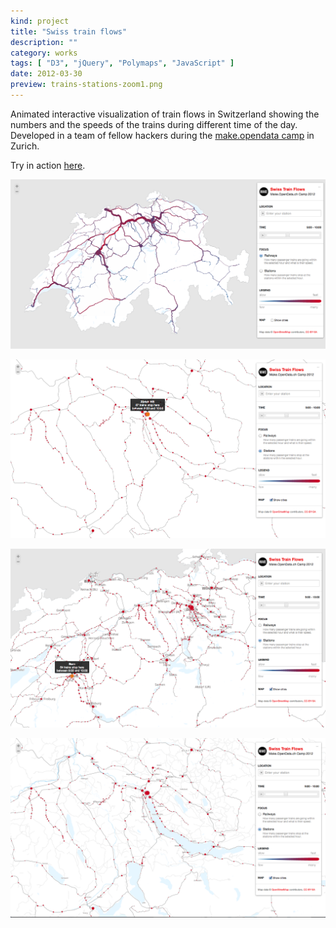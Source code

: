 ```yaml
---
kind: project
title: "Swiss train flows"
description: ""
category: works
tags: [ "D3", "jQuery", "Polymaps", "JavaScript" ]
date: 2012-03-30
preview: trains-stations-zoom1.png
---
```


Animated interactive visualization of train flows in Switzerland showing the numbers and the speeds of the trains during different time of the day.
Developed in a team of fellow hackers during the [make.opendata camp](http://make.opendata.ch/)  in Zurich.

Try in action [here](http://flows.transport.opendata.ch/).

![](trains.png)

![](trains-stations.png)

![](trains-stations-zoom1.png)

![](trains-stations-zoom2.png)
